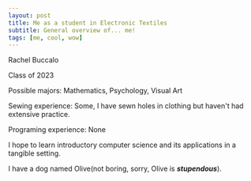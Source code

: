 ```yaml
---
layout: post
title: Me as a student in Electronic Textiles
subtitle: General overview of... me!
tags: [me, cool, wow]
---
```


Rachel Buccalo

Class of 2023

Possible majors: Mathematics, Psychology, Visual Art

Sewing experience: Some, I have sewn holes in clothing but haven't had extensive practice.

Programing experience: None

I hope to learn introductory computer science and its applications in a tangible setting.

I have a dog named Olive(not boring, sorry, Olive is **_stupendous_**).
